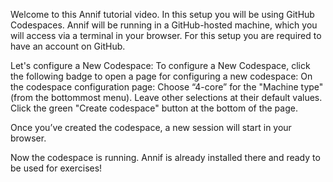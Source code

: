 Welcome to this Annif tutorial video.
In this setup you will be using GitHub Codespaces. Annif will be running in a GitHub-hosted machine, which you will access via a terminal in your browser.
For this setup you are required to have an account on GitHub.

Let's configure a New Codespace:
To configure a New Codespace, click the following badge to open a page for configuring a new codespace:
On the codespace configuration page:
Choose “4-core” for the "Machine type" (from the bottommost menu).
Leave other selections at their default values.
Click the green "Create codespace" button at the bottom of the page.
       
Once you’ve created the codespace, a new session will start in your browser.


Now the codespace is running. Annif is already installed there and ready to be used for exercises!
